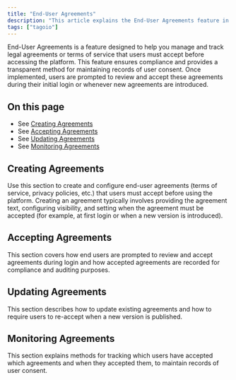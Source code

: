 ```yaml
---
title: "End-User Agreements"
description: "This article explains the End-User Agreements feature in TagoIO, which lets administrators manage and track legal agreements or terms of service that users must accept before accessing the platform."
tags: ["tagoio"]
---
```


End-User Agreements is a feature designed to help you manage and track legal agreements or terms of service that users must accept before accessing the platform. This feature ensures compliance and provides a transparent method for maintaining records of user consent. Once implemented, users are prompted to review and accept these agreements during their initial login or whenever new agreements are introduced.

<!-- Image placeholder removed for build -->

## On this page
- See [Creating Agreements](#creating-agreements)
- See [Accepting Agreements](#accepting-agreements)
- See [Updating Agreements](#updating-agreements)
- See [Monitoring Agreements](#monitoring-agreements)

## Creating Agreements
Use this section to create and configure end-user agreements (terms of service, privacy policies, etc.) that users must accept before using the platform. Creating an agreement typically involves providing the agreement text, configuring visibility, and setting when the agreement must be accepted (for example, at first login or when a new version is introduced).

## Accepting Agreements
This section covers how end users are prompted to review and accept agreements during login and how accepted agreements are recorded for compliance and auditing purposes.

## Updating Agreements
This section describes how to update existing agreements and how to require users to re-accept when a new version is published.

## Monitoring Agreements
This section explains methods for tracking which users have accepted which agreements and when they accepted them, to maintain records of user consent.